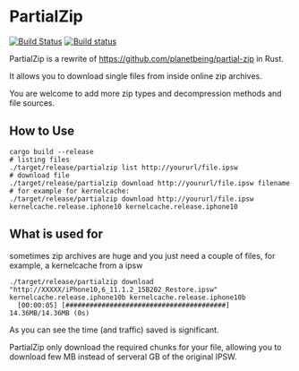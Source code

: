 # PartialZip

[![Build Status](https://travis-ci.org/marcograss/partialzip.svg?branch=master)](https://travis-ci.org/marcograss/partialzip)
[![Build status](https://ci.appveyor.com/api/projects/status/gi6poi45ds0lr9qi?svg=true)](https://ci.appveyor.com/project/marcograss/partialzip)


PartialZip is a rewrite of https://github.com/planetbeing/partial-zip in Rust.

It allows you to download single files from inside online zip archives.

You are welcome to add more zip types and decompression methods and file sources.

## How to Use

```
cargo build --release
# listing files
./target/release/partialzip list http://yoururl/file.ipsw
# download file
./target/release/partialzip download http://yoururl/file.ipsw filename
# for example for kernelcache:
./target/release/partialzip download http://yoururl/file.ipsw kernelcache.release.iphone10 kernelcache.release.iphone10
```

## What is used for

sometimes zip archives are huge and you just need a couple of files, for example, a kernelcache from a ipsw
```
./target/release/partialzip download "http://XXXXX/iPhone10,6_11.1.2_15B202_Restore.ipsw" kernelcache.release.iphone10b kernelcache.release.iphone10b
  [00:00:05] [########################################] 14.36MB/14.36MB (0s)
```

As you can see the time (and traffic) saved is significant. 

PartialZip only download the required chunks for your file, allowing you to download few MB instead of serveral GB of the original IPSW.

